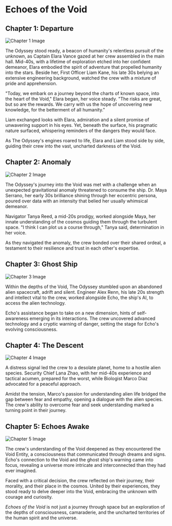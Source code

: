 # Echoes of the Void

## Chapter 1: Departure
![Chapter 1 Image](C:\Users\hales\crewaistory\chapter_1_awakening_in_orbit.png)

The Odyssey stood ready, a beacon of humanity's relentless pursuit of the unknown, as Captain Elara Vance gazed at her crew assembled in the main hall. Mid-40s, with a lifetime of exploration etched into her confident demeanor, Elara embodied the spirit of adventure that propelled humanity into the stars. Beside her, First Officer Liam Kane, his late 30s belying an extensive engineering background, watched the crew with a mixture of pride and apprehension.

"Today, we embark on a journey beyond the charts of known space, into the heart of the Void," Elara began, her voice steady. "The risks are great, but so are the rewards. We carry with us the hope of uncovering new knowledge, for the betterment of all humanity."

Liam exchanged looks with Elara, admiration and a silent promise of unwavering support in his eyes. Yet, beneath the surface, his pragmatic nature surfaced, whispering reminders of the dangers they would face.

As The Odyssey's engines roared to life, Elara and Liam stood side by side, guiding their crew into the vast, uncharted darkness of the Void.

## Chapter 2: Anomaly
![Chapter 2 Image](C:\Users\hales\crewaistory\chapter_2_first_contact_.png)

The Odyssey's journey into the Void was met with a challenge when an unexpected gravitational anomaly threatened to consume the ship. Dr. Maya Serrano, her early 30s brilliance shining through her eccentric persona, poured over data with an intensity that belied her usually whimsical demeanor.

Navigator Tanya Reed, a mid-20s prodigy, worked alongside Maya, her innate understanding of the cosmos guiding them through the turbulent space. "I think I can plot us a course through," Tanya said, determination in her voice.

As they navigated the anomaly, the crew bonded over their shared ordeal, a testament to their resilience and trust in each other's expertise.

## Chapter 3: Ghost Ship
![Chapter 3 Image](C:\Users\hales\crewaistory\chapter_3_the_ruins_of.png)

Within the depths of the Void, The Odyssey stumbled upon an abandoned alien spacecraft, adrift and silent. Engineer Alex Renn, his late 20s strength and intellect vital to the crew, worked alongside Echo, the ship's AI, to access the alien technology.

Echo's assistance began to take on a new dimension, hints of self-awareness emerging in its interactions. The crew uncovered advanced technology and a cryptic warning of danger, setting the stage for Echo's evolving consciousness.

## Chapter 4: The Descent
![Chapter 4 Image](C:\Users\hales\crewaistory\chapter_4_sabotage_aboard_.png)

A distress signal led the crew to a desolate planet, home to a hostile alien species. Security Chief Lana Zhao, with her mid-40s experience and tactical acumen, prepared for the worst, while Biologist Marco Diaz advocated for a peaceful approach.

Amidst the tension, Marco's passion for understanding alien life bridged the gap between fear and empathy, opening a dialogue with the alien species. The crew's ability to overcome fear and seek understanding marked a turning point in their journey.

## Chapter 5: Echoes Awake
![Chapter 5 Image](C:\Users\hales\crewaistory\chapter_5_a_new_dawn.png)

The crew's understanding of the Void deepened as they encountered the Void Entity, a consciousness that communicated through dreams and signs. Echo's connection to the Void and the ghost ship's warning came into focus, revealing a universe more intricate and interconnected than they had ever imagined.

Faced with a critical decision, the crew reflected on their journey, their morality, and their place in the cosmos. United by their experiences, they stood ready to delve deeper into the Void, embracing the unknown with courage and curiosity.

*Echoes of the Void* is not just a journey through space but an exploration of the depths of consciousness, camaraderie, and the uncharted territories of the human spirit and the universe.